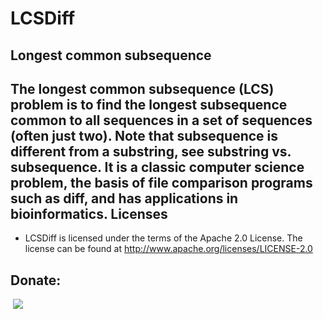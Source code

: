 LCSDiff
=======

Longest common subsequence
-------
The longest common subsequence (LCS) problem is to find the longest subsequence common to all sequences in a set of sequences (often just two). Note that subsequence is different from a substring, see substring vs. subsequence. It is a classic computer science problem, the basis of file comparison programs such as diff, and has applications in bioinformatics.
Licenses
--------
- LCSDiff is licensed under the terms of the Apache 2.0 License. The license can be found at
  http://www.apache.org/licenses/LICENSE-2.0

Donate:
--------
<a href="https://www.paypal.com/cgi-bin/webscr?cmd=_s-xclick&amp;hosted_button_id=NVTPEJBETH7NL"><img src="http://images.cnblogs.com/cnblogs_com/tewuapple/472134/o_o_donate-with-paypal.png" border="0" alt=""></a>
 <a href='http://me.alipay.com/tewuapple'> <img src='http://images.cnblogs.com/cnblogs_com/tewuapple/472134/o_o_donate-with-alipay.png' /> </a>
